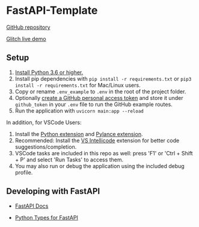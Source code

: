 # FastAPI-Template

[GitHub repository](https://github.com/biggestcookie/fastapi-template)

[Glitch live demo](https://glitch.com/~fastapi-template)

## Setup

1. [Install Python 3.6 or higher.](https://www.python.org/downloads/)
2. Install pip dependencies with `pip install -r requirements.txt`
   or `pip3 install -r requirements.txt` for Mac/Linux users.
3. Copy or rename `.env_example` to `.env` in the root of the project folder.
4. Optionally [create a GitHub personal access token](https://docs.github.com/en/github/authenticating-to-github/creating-a-personal-access-token) and store it under `github_token` in your `.env` file to run the GitHub example routes.
5. Run the application with `uvicorn main:app --reload`

In addition, for VSCode Users:

1. Install the [Python extension](https://marketplace.visualstudio.com/items?itemName=ms-python.python)
   and [Pylance extension](https://marketplace.visualstudio.com/items?itemName=ms-python.vscode-pylance).
2. Recommended: Install the [VS Intellicode](https://marketplace.visualstudio.com/items?itemName=VisualStudioExptTeam.vscodeintellicode) extension for better code suggestions/completion.
3. VSCode tasks are included in this repo as well: press 'F1' or 'Ctrl + Shift + P' and select 'Run Tasks' to access them.
4. You may also run or debug the application using the included debug profile.

## Developing with FastAPI

- [FastAPI Docs](https://fastapi.tiangolo.com/)

- [Python Types for FastAPI](https://fastapi.tiangolo.com/python-types/)
